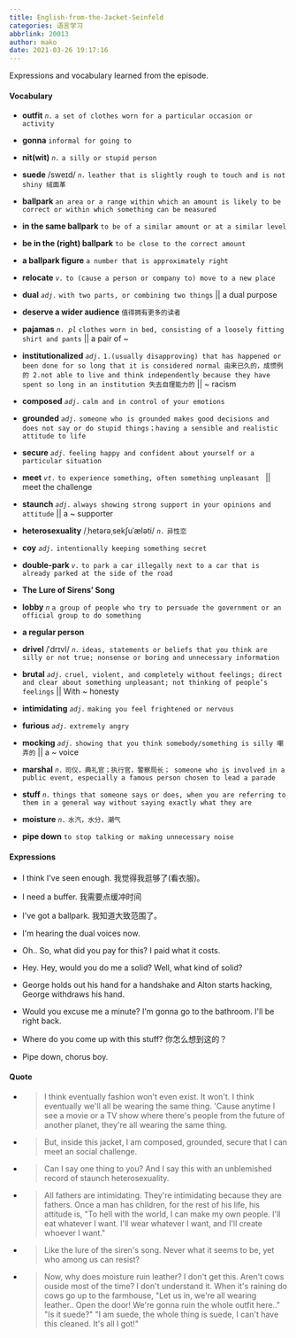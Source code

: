 ```yaml
---
title: English-from-the-Jacket-Seinfeld
categories: 语言学习
abbrlink: 20013
author: mako
date: 2021-03-26 19:17:16
---
```

Expressions and vocabulary learned from the episode.


<!--more-->
#### Vocabulary


- **outfit**  *`n.`*  `a set of clothes worn for a particular occasion or activity`

- <b>gonna</b> `informal for going to` 

- **nit(wit)** *`n.`* `a silly or stupid person`

- **suede**   /sweɪd/ *`n.`*   `leather that is slightly rough to touch and is not shiny 绒面革`

- **ballpark**  `an area or a range within which an amount is likely to be correct or within which something can be measured`

- **in the same ballpark** `to be of a similar amount or at a similar level` 

- **be in the (right) ballpark** `to be close to the correct amount`

- **a ballpark figure** `a number that is approximately right`

-  **relocate** *`v.`* `to (cause a person or company to) move to a new place`

- **dual**  *`adj.`*  `with two parts, or combining two things` || a dual purpose

- **deserve a wider audience**     `值得拥有更多的读者`

- **pajamas** *`n. pl`* `clothes worn in bed, consisting of a loosely fitting shirt and pants` || a pair of ~

- **institutionalized** *`adj.`*  `1.(usually disapproving) that has happened or been done for so long that it is considered normal 由来已久的，成惯例的 2.not able to live and think independently because they have spent so long in an institution 失去自理能力的` || ~ racism

- **composed** *`adj.`* `calm and in control of your emotions`

- **grounded** *`adj.`* `someone who is grounded makes good decisions and does not say or do stupid things；having a sensible and realistic attitude to life`

- **secure** *`adj.`* `feeling happy and confident about yourself or a particular situation`

- **meet** *`vt.`* `to experience something, often something unpleasant ` || meet the challenge

- **staunch** *`adj.`* `always showing strong support in your opinions and attitude` || a ~ supporter

- **heterosexuality** /ˌhetərəˌsekʃuˈæləti/ *`n.`*  `异性恋`

- **coy**  *`adj.`* `intentionally keeping something secret`

- **double-park** *`v.`*  `to park a car illegally next to a car that is already parked at the side of the road`

- **The Lure of Sirens’ Song**

- **lobby** *`n`* `a group of people who try to persuade the government or an official group to do something`

- **a regular person** 

- **drivel** /ˈdrɪvl/ *`n.`* `ideas, statements or beliefs that you think are silly or not true; nonsense or boring and unnecessary information`

- **brutal** *`adj.`* `cruel, violent, and completely without feelings; direct and clear about something unpleasant; not thinking of people’s feelings` || With ~ honesty

- **intimidating** *`adj.`* `making you feel frightened or nervous`

- **furious** *`adj.`* `extremely angry`

- **mocking** *`adj.`* `showing that you think somebody/something is silly 嘲弄的` || a ~ voice

- **marshal** *`n.`* `司仪，典礼官；执行官，警察局长； someone who is involved in a public event, especially a famous person chosen to lead a parade`

- **stuff** *`n.`*  `things that someone says or does, when you are referring to them in a general way without saying exactly what they are`

- **moisture** *`n.`* `水汽，水分，潮气`

- **pipe down**  `to stop talking or making unnecessary noise`



#### Expressions

- I think I've seen enough.
我觉得我逛够了(看衣服)。

- I need a buffer. 
我需要点缓冲时间

- I've got a ballpark.
我知道大致范围了。

- I'm hearing the dual voices now. 

- Oh.. So, what did you pay for this?
I paid what it costs.

- Hey. Hey, would you do me a solid?
Well, what kind of solid?

- George holds out his hand for a handshake and Alton starts hacking, George withdraws his hand.

- Would you excuse me a minute? I'm gonna go to the bathroom. I'll be right back.

- Where do you come up with this stuff?
你怎么想到这的？

- Pipe down, chorus boy.

#### Quote

- >I think eventually fashion won't even exist. It won't. I think eventually we'll all be wearing the same thing. 'Cause anytime I see a movie or a TV show where there's people from the future of another planet, they're all wearing the same thing.

- >But, inside this jacket, I am composed, grounded, secure that I can meet an social challenge.

- >Can I say one thing to you? And I say this with an unblemished record of staunch heterosexuality. 

- >All fathers are intimidating. They're intimidating because they are fathers. Once a man has children, for the rest of his life, his attitude is, "To hell with the world, I can make my own people. I'll eat whatever I want. I'll wear whatever I want, and I'll create whoever I want."

- >Like the lure of the siren's song. Never what it seems to be, yet who among us can resist?



- >Now, why does moisture ruin leather? I don't get this. Aren't cows ouside most of the time? I don't understand it. When it's raining do cows go up to the farmhouse, "Let us in, we're all wearing leather.. Open the door! We're gonna ruin the whole outfit here.." "Is it suede?" "I am suede, the whole thing is suede, I can't have this cleaned. It's all I got!"